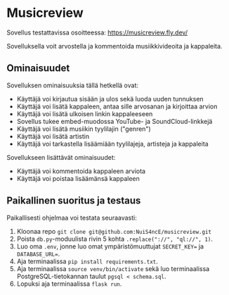 # Musicreview 

Sovellus testattavissa osoitteessa: https://musicreview.fly.dev/

Sovelluksella voit arvostella ja kommentoida musiikkivideoita ja kappaleita. 

## Ominaisuudet

Sovelluksen ominaisuuksia tällä hetkellä ovat: 

* Käyttäjä voi kirjautua sisään ja ulos sekä luoda uuden tunnuksen 
* Käyttäjä voi lisätä kappaleen, antaa sille arvosanan ja kirjoittaa arvion 
* Käyttäjä voi lisätä ulkoisen linkin kappaleeseen
* Sovellus tukee embed-muodossa YouTube- ja SoundCloud-linkkejä
* Käyttäjä voi lisätä musiikin tyylilajin ("genren") 
* Käyttäjä voi lisätä artistin
* Käyttäjä voi tarkastella lisäämiään tyylilajeja, artisteja ja kappaleita 


Sovellukseen lisättävät ominaisuudet: 
* Käyttäjä voi kommentoida kappaleen arviota 
* Käyttäjä voi poistaa lisäämänsä kappaleen 

## Paikallinen suoritus ja testaus

Paikallisesti ohjelmaa voi testata seuraavasti: 
1. Kloonaa repo `git clone git@github.com:NuiS4ncE/musicreview.git`
2. Poista `db.py`-moduulista rivin 5 kohta `.replace("://", "ql://", 1)`.
3. Luo oma `.env`, jonne luo omat ympäristömuuttujat `SECRET_KEY=` ja `DATABASE_URL=`.
4. Aja terminaalissa `pip install requirements.txt`. 
5. Aja terminaalissa `source venv/bin/activate` sekä luo terminaalissa PostgreSQL-tietokannan taulut `pgsql < schema.sql`.
6. Lopuksi aja terminaalissa `flask run`.